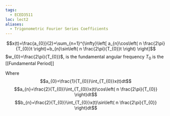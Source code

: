 ```yaml
---
tags:
  - ECED3511
loc: lect2
aliases:
  - Trigonometric Fourier Series Coefficients
---
```




$$x(t)=\frac{a_{0}}{2}+\sum_{n=1}^{\infty}\left[ a_{n}\cos\left( n \frac{2\pi}{T_{0}}t \right)+b_{n}\sin\left( n \frac{2\pi}{T_{0}}t \right) \right]$$
$w_{0}=\frac{2\pi}{T_{0}}$, is the fundamental angular frequency 
$T_{0}$ is the [[Fundamental Period]] 

Where $$a_{0}=\frac{1}{T_{0}}\int_{T_{0}}x(t)dt$$
$$a_{n}=\frac{2}{T_{0}}\int_{T_{0}}x(t)\cos\left( n \frac{2\pi}{T_{0}} \right)dt$$
$$b_{n}=\frac{2}{T_{0}}\int_{T_{0}}x(t)\sin\left( n \frac{2\pi}{T_{0}} \right)dt$$

